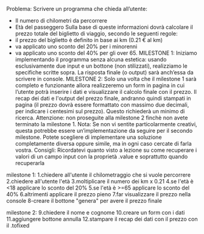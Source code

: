 Problema: Scrivere un programma che chieda all’utente:
- Il numero di chilometri da percorrere
- Età del passeggero
Sulla base di queste informazioni dovrà calcolare il prezzo totale del biglietto di viaggio, secondo le seguenti regole:
- il prezzo del biglietto è definito in base ai km (0.21 € al km)
- va applicato uno sconto del 20% per i minorenni
- va applicato uno sconto del 40% per gli over 65.
MILESTONE 1:
Iniziamo implementando il programma senza alcuna estetica: usando esclusivamente due input e un bottone (non stilizzati), realizziamo le specifiche scritte sopra. La risposta finale (o output) sarà anch’essa da scrivere in console.
MILESTONE 2:
Solo una volta che il milestone 1 sarà completo e funzionante allora realizzeremo un form in pagina in cui l’utente potrà inserire i dati e visualizzare il calcolo finale con il prezzo. Il recap dei dati e l'output del prezzo finale, andranno quindi stampati in pagina (il prezzo dovrà essere formattato con massimo due decimali, per indicare i centesimi sul prezzo). Questo richiederà un minimo di ricerca.
Attenzione: non proseguite alla milestone 2 finchè non avete terminato la milestone 1.
Nota:
Se non vi sentite particolarmente creativi, questa potrebbe essere un’implementazione da seguire per il secondo milestone. Potete scegliere di implementare una soluzione completamente diversa oppure simile, ma in ogni caso cercate di farla vostra.
Consigli:
Ricordatevi quanto visto a lezione su come recuperare i valori di un campo input con la proprietà .value e soprattutto quando recuperarla

milestone 1:
1.chiedere all'utente il chilometraggio che si vuole percorrere
2.chiedere all'utente l'età
3.moltiplicare il numero dei km x 0.21
4.se l'età è <18 applicare lo sconto del 20%
5.se l'età è >=65 applicare lo sconto del 40%
6.altrimenti applicare il prezzo pieno
7.far visualizzare il prezzo nella console
8-creare il bottone "genera" per avere il prezzo finale

milestone 2:
9.chiedere il nome e cognome
10.creare un form con i dati
11.aggiungere bottone annulla
12.stampare il recap dei dati con il prezzo con il .tofixed